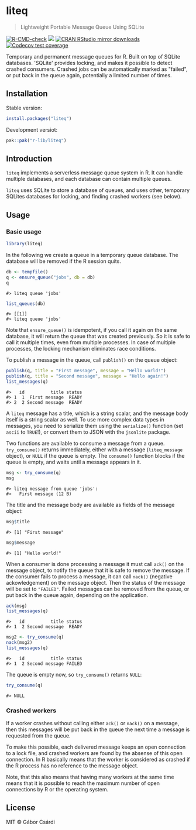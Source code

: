 


# liteq

> Lightweight Portable Message Queue Using SQLite

<!-- badges: start -->
[![R-CMD-check](https://github.com/r-lib/liteq/actions/workflows/R-CMD-check.yaml/badge.svg)](https://github.com/r-lib/liteq/actions/workflows/R-CMD-check.yaml)
[![](http://www.r-pkg.org/badges/version/liteq)](http://www.r-pkg.org/pkg/liteq)
[![CRAN RStudio mirror downloads](http://cranlogs.r-pkg.org/badges/liteq)](http://www.r-pkg.org/pkg/liteq)
[![Codecov test coverage](https://codecov.io/gh/r-lib/liteq/branch/main/graph/badge.svg)](https://app.codecov.io/gh/r-lib/liteq?branch=main)
<!-- badges: end -->

Temporary and permanent message queues for R. Built on top of SQLite
databases. 'SQLite' provides locking, and makes it possible to detect
crashed consumers. Crashed jobs can be automatically marked as "failed",
or put back in the queue again, potentially a limited number of times.

## Installation

Stable version:

```r
install.packages("liteq")
```

Development versiot:

```r
pak::pak("r-lib/liteq")
```

## Introduction

`liteq` implements a serverless message queue system in R.
It can handle multiple databases, and each database can contain
multiple queues.

`liteq` uses SQLite to store a database of queues, and uses other,
temporary SQLites databases for locking, and finding crashed workers
(see below).

## Usage

### Basic usage


```r
library(liteq)
```

In the following we create a queue in a temporary queue database.
The database will be removed if the R session quits.


```r
db <- tempfile()
q <- ensure_queue("jobs", db = db)
q
```

```
#> liteq queue 'jobs'
```

```r
list_queues(db)
```

```
#> [[1]]
#> liteq queue 'jobs'
```

Note that `ensure_queue()` is idempotent, if you call it again on the same
database, it will return the queue that was created previously. So it is
safe to call it multiple times, even from multiple processes. In case of
multiple processes, the locking mechanism eliminates race conditions.

To publish a message in the queue, call `publish()` on the queue object:


```r
publish(q, title = "First message", message = "Hello world!")
publish(q, title = "Second message", message = "Hello again!")
list_messages(q)
```

```
#>   id          title status
#> 1  1  First message  READY
#> 2  2 Second message  READY
```

A `liteq` message has a title, which is a string scalar, and the message
body itself is a string scalar as well. To use more complex data types in
messages, you need to serialize them using the `serialize()` function (set
`ascii` to `TRUE`!), or convert them to JSON with the `jsonlite` package.

Two functions are available to consume a message from a queue.
`try_consume()` returns immediately, either with a message (`liteq_message`
object), or `NULL` if the queue is empty. The `consume()` function blocks
if the queue is empty, and waits until a message appears in it.


```r
msg <- try_consume(q)
msg
```

```
#> liteq message from queue 'jobs':
#>   First message (12 B)
```

The title and the message body are available as fields of the message
object:


```r
msg$title
```

```
#> [1] "First message"
```

```r
msg$message
```

```
#> [1] "Hello world!"
```

When a consumer is done processing a message it must call `ack()` on the
message object, to notify the queue that it is safe to remove the message.
If the consumer fails to process a message, it can call `nack()` (negative
ackowledgement) on the message object. Then the status of the message will
be set to `"FAILED"`. Failed messages can be removed from the queue, or
put back in the queue again, depending on the application.


```r
ack(msg)
list_messages(q)
```

```
#>   id          title status
#> 1  2 Second message  READY
```

```r
msg2 <- try_consume(q)
nack(msg2)
list_messages(q)
```

```
#>   id          title status
#> 1  2 Second message FAILED
```

The queue is empty now, so `try_consume()` returns `NULL`:


```r
try_consume(q)
```

```
#> NULL
```

### Crashed workers

If a worker crashes without calling either `ack()` or `nack()` on a message,
then this messages will be put back in the queue the next time a message is
requested from the queue.

To make this possible, each delivered message keeps an open connection to
a lock file, and crashed workers are found by the absense of this open
connection. In R basically means that the worker is considered as crashed
if the R process has no reference to the message object.

Note, that this also means that having many workers at the same time means
that it is possible to reach the maximum number of open connections by
R or the operating system.

## License

MIT © Gábor Csárdi
